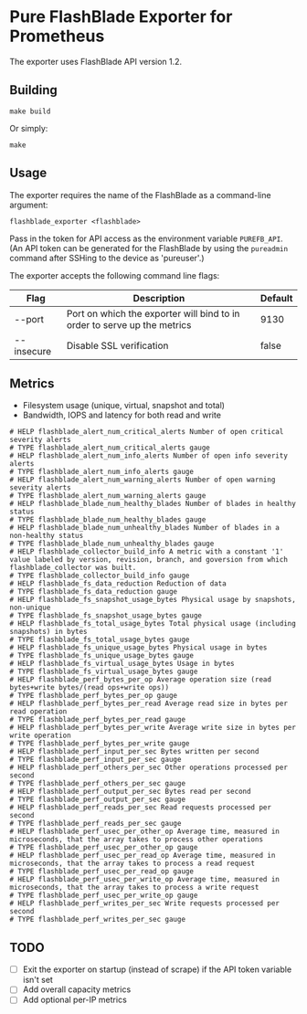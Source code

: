 # Pure FlashBlade Exporter for Prometheus

The exporter uses FlashBlade API version 1.2.

## Building

```
make build
```

Or simply:

```
make
```

## Usage

The exporter requires the name of the FlashBlade as a command-line argument:

`flashblade_exporter <flashblade>`

Pass in the token for API access as the environment variable `PUREFB_API`.  (An API token can be generated for
the FlashBlade by using the `pureadmin` command after SSHing to the device as 'pureuser'.)

The exporter accepts the following command line flags:

| Flag       | Description                                                              | Default |
| ---------- | ------------------------------------------------------------------------ | ------- |
| --port     | Port on which the exporter will bind to in order to serve up the metrics | 9130    |
| --insecure | Disable SSL verification                                                 | false   |


## Metrics

* Filesystem usage (unique, virtual, snapshot and total)
* Bandwidth, IOPS and latency for both read and write

```
# HELP flashblade_alert_num_critical_alerts Number of open critical severity alerts
# TYPE flashblade_alert_num_critical_alerts gauge
# HELP flashblade_alert_num_info_alerts Number of open info severity alerts
# TYPE flashblade_alert_num_info_alerts gauge
# HELP flashblade_alert_num_warning_alerts Number of open warning severity alerts
# TYPE flashblade_alert_num_warning_alerts gauge
# HELP flashblade_blade_num_healthy_blades Number of blades in healthy status
# TYPE flashblade_blade_num_healthy_blades gauge
# HELP flashblade_blade_num_unhealthy_blades Number of blades in a non-healthy status
# TYPE flashblade_blade_num_unhealthy_blades gauge
# HELP flashblade_collector_build_info A metric with a constant '1' value labeled by version, revision, branch, and goversion from which flashblade_collector was built.
# TYPE flashblade_collector_build_info gauge
# HELP flashblade_fs_data_reduction Reduction of data
# TYPE flashblade_fs_data_reduction gauge
# HELP flashblade_fs_snapshot_usage_bytes Physical usage by snapshots, non-unique
# TYPE flashblade_fs_snapshot_usage_bytes gauge
# HELP flashblade_fs_total_usage_bytes Total physical usage (including snapshots) in bytes
# TYPE flashblade_fs_total_usage_bytes gauge
# HELP flashblade_fs_unique_usage_bytes Physical usage in bytes
# TYPE flashblade_fs_unique_usage_bytes gauge
# HELP flashblade_fs_virtual_usage_bytes Usage in bytes
# TYPE flashblade_fs_virtual_usage_bytes gauge
# HELP flashblade_perf_bytes_per_op Average operation size (read bytes+write bytes/(read ops+write ops))
# TYPE flashblade_perf_bytes_per_op gauge
# HELP flashblade_perf_bytes_per_read Average read size in bytes per read operation
# TYPE flashblade_perf_bytes_per_read gauge
# HELP flashblade_perf_bytes_per_write Average write size in bytes per write operation
# TYPE flashblade_perf_bytes_per_write gauge
# HELP flashblade_perf_input_per_sec Bytes written per second
# TYPE flashblade_perf_input_per_sec gauge
# HELP flashblade_perf_others_per_sec Other operations processed per second
# TYPE flashblade_perf_others_per_sec gauge
# HELP flashblade_perf_output_per_sec Bytes read per second
# TYPE flashblade_perf_output_per_sec gauge
# HELP flashblade_perf_reads_per_sec Read requests processed per second
# TYPE flashblade_perf_reads_per_sec gauge
# HELP flashblade_perf_usec_per_other_op Average time, measured in microseconds, that the array takes to process other operations
# TYPE flashblade_perf_usec_per_other_op gauge
# HELP flashblade_perf_usec_per_read_op Average time, measured in microseconds, that the array takes to process a read request
# TYPE flashblade_perf_usec_per_read_op gauge
# HELP flashblade_perf_usec_per_write_op Average time, measured in microseconds, that the array takes to process a write request
# TYPE flashblade_perf_usec_per_write_op gauge
# HELP flashblade_perf_writes_per_sec Write requests processed per second
# TYPE flashblade_perf_writes_per_sec gauge
```

## TODO

- [ ] Exit the exporter on startup (instead of scrape) if the API token variable isn't set
- [ ] Add overall capacity metrics
- [ ] Add optional per-IP metrics
